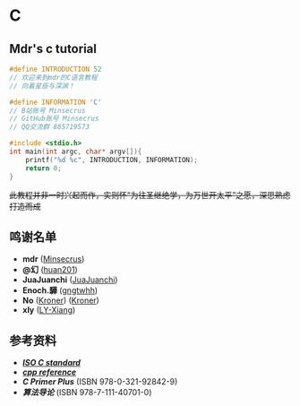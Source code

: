 # C

## Mdr's c tutorial

```c
#define INTRODUCTION 52
// 欢迎来到mdr的C语言教程
// 向着星辰与深渊！

#define INFORMATION 'C'
// B站账号 Minsecrus
// GitHub账号 Minsecrus
// QQ交流群 885719573

#include <stdio.h>
int main(int argc, char* argv[]){
    printf("%d %c", INTRODUCTION, INFORMATION);
    return 0;
}
```

~~此教程并非一时兴起而作，实则怀“为往圣继绝学，为万世开太平”之愿，深思熟虑打造而成~~

## 鸣谢名单

+ **mdr** ([Minsecrus](https://github.com/Minsecrus))
+ **@幻** ([huan201](https://github.com/huan201))
+ **JuaJuanchi** ([JuaJuanchi](https://github.com/Jua-Juanchi))
+ **Enoch.驊** ([gngtwhh](https://github.com/gngtwhh))
+ **No** ([Kroner](https://www.cnblogs.com/Kroner)) ([Kroner](https://github.com/Kroner))
+ **xly** ([LY-Xiang](https://github.com/LY-Xiang))

## 参考资料

+ [***ISO C standard***](https://open-std.org/JTC1/SC22/WG14/)
+ [***cpp reference***](https://zh.cppreference.com/w/c/language)
+ ***C Primer Plus*** (ISBN 978-0-321-92842-9)
+ ***算法导论*** (ISBN 978-7-111-40701-0)
